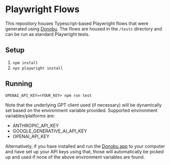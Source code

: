 # Playwright Flows

This repository houses Typescript-based Playwright flows that were generated using [Donobu](https://donobu.com).
The flows are housed in the `/tests` directory and can be run as standard Playwright tests.

## Setup

1. `npm install`
2. `npx playwright install`

## Running

`OPENAI_API_KEY=<YOUR_KEY> npm run test`

Note that the underlying GPT client used (if necessary) will be dynamically set based on the environment variable provided.
Supported environment variables/platforms are:

- ANTHROPIC_API_KEY
- GOOGLE_GENERATIVE_AI_API_KEY
- OPENAI_API_KEY

Alternatively, if you have installed and run the [Donobu app](https://www.donobu.com/download) to your computer and have set up
your API keys using that, those will automatically be picked up and used if none of the above environment variables are found.
